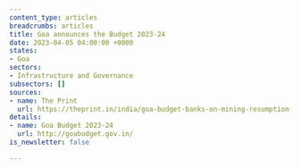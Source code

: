 ```yaml
---
content_type: articles
breadcrumbs: articles
title: Goa announces the Budget 2023-24
date: 2023-04-05 04:00:00 +0000
states:
- Goa
sectors:
- Infrastructure and Governance
subsectors: []
sources:
- name: The Print
  url: https://theprint.in/india/goa-budget-banks-on-mining-resumption-to-up-income-focus-on-tourism-education/1482138/
details:
- name: Goa Budget 2023-24
  url: http://goabudget.gov.in/
is_newsletter: false

---
```

